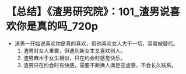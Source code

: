 # 【总结】《渣男研究院》：101_渣男说喜欢你是真的吗_720p

-   渣男一开始说喜欢你是真的喜欢，但他喜欢女人大于一切，容易被替代。
    1.  渣男对女人重要，但遇到新女生又喜欢别人。
    2.  渣男麻木于女生相似，只在约会时感觉快乐。
    3.  渣男只在约会时有快感，需要不断换人满足空虚感，不会长久联系。
